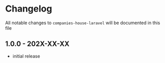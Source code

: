 # Changelog

All notable changes to `companies-house-laravel` will be documented in this file

## 1.0.0 - 202X-XX-XX

- initial release
